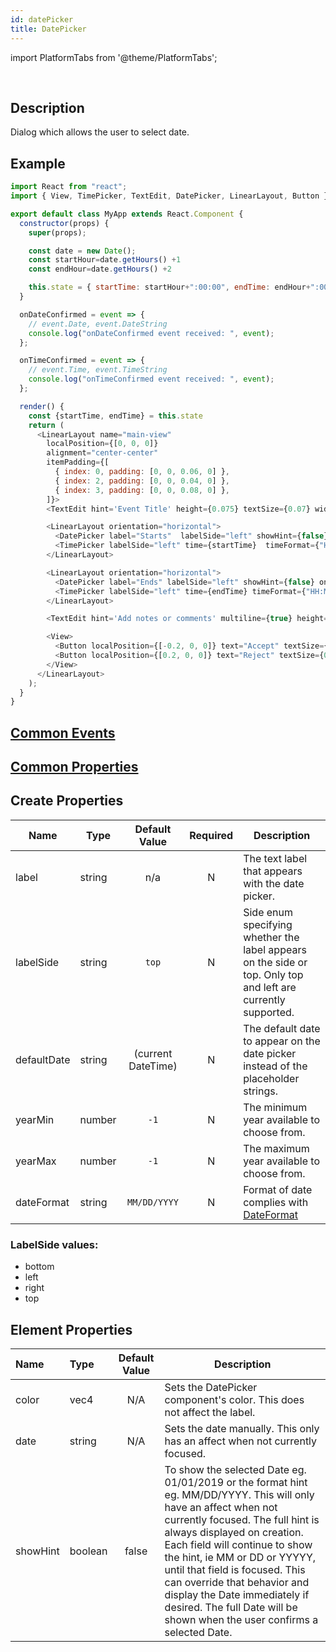 ```yaml
---
id: datePicker
title: DatePicker
---
```


import PlatformTabs from '@theme/PlatformTabs';

<PlatformTabs extension='gif' component='datepicker' />​


## Description

Dialog which allows the user to select date.

## Example

```javascript
import React from "react";
import { View, TimePicker, TextEdit, DatePicker, LinearLayout, Button } from "magic-script-components";

export default class MyApp extends React.Component {
  constructor(props) {
    super(props);

    const date = new Date();
    const startHour=date.getHours() +1
    const endHour=date.getHours() +2

    this.state = { startTime: startHour+":00:00", endTime: endHour+":00:00"};
  }

  onDateConfirmed = event => {
    // event.Date, event.DateString
    console.log("onDateConfirmed event received: ", event);
  };

  onTimeConfirmed = event => {
    // event.Time, event.TimeString
    console.log("onTimeConfirmed event received: ", event);
  };

  render() {
    const {startTime, endTime} = this.state
    return (
      <LinearLayout name="main-view"
        localPosition={[0, 0, 0]}
        alignment="center-center"
        itemPadding={[
          { index: 0, padding: [0, 0, 0.06, 0] },
          { index: 2, padding: [0, 0, 0.04, 0] },
          { index: 3, padding: [0, 0, 0.08, 0] },
        ]}>
        <TextEdit hint='Event Title' height={0.075} textSize={0.07} width={0.7} />

        <LinearLayout orientation="horizontal">
          <DatePicker label="Starts"  labelSide="left" showHint={false} onDateConfirmed={this.onDateConfirmed}/>
          <TimePicker labelSide="left" time={startTime}  timeFormat={"HH:MM p"} showHint={false} onTimeConfirmed={this.onTimeConfirmed} />
        </LinearLayout>

        <LinearLayout orientation="horizontal">
          <DatePicker label="Ends" labelSide="left" showHint={false} onDateConfirmed={this.onDateConfirmed}/>
          <TimePicker labelSide="left" time={endTime} timeFormat={"HH:MM p"} showHint={false} onTimeConfirmed={this.onTimeConfirmed}/>
        </LinearLayout>

        <TextEdit hint='Add notes or comments' multiline={true} height={0.15} textSize={0.05} width={0.7} />

        <View>
          <Button localPosition={[-0.2, 0, 0]} text="Accept" textSize={0.06} roundness={1} />
          <Button localPosition={[0.2, 0, 0]} text="Reject" textSize={0.06} roundness={1} />
        </View>
      </LinearLayout>
    );
  }
}
```

## [Common Events](../events/CommonEvents.md)

## [Common Properties](../types/Properties.md)

## Create Properties

| Name        | Type   |   Default Value    | Required | Description                                                                                                   |
| ----------- | ------ | :----------------: | :------: | ------------------------------------------------------------------------------------------------------------- |
| label       | string |        n/a         |    N     | The text label that appears with the date picker.                                                             |
| labelSide   | string |       `top`        |    N     | Side enum specifying whether the label appears on the side or top. Only top and left are currently supported. |
| defaultDate | string | (current DateTime) |    N     | The default date to appear on the date picker instead of the placeholder strings.                             |
| yearMin     | number |        `-1`        |    N     | The minimum year available to choose from.                                                                    |
| yearMax     | number |        `-1`        |    N     | The maximum year available to choose from.                                                                    |
| dateFormat  | string |    `MM/DD/YYYY`    |    N     | Format of date complies with [DateFormat](https://docs.magicscript.org/api_1.6.0/lumin.ui.DateFormat.html)    |

### LabelSide values:

- bottom
- left
- right
- top

## Element Properties

| Name     | Type    | Default Value | Description                                                                                                                                                                                                                                                                                                                                                                                                                         |
| :------- | :------ | :-----------: | ----------------------------------------------------------------------------------------------------------------------------------------------------------------------------------------------------------------------------------------------------------------------------------------------------------------------------------------------------------------------------------------------------------------------------------- |
| color    | vec4    |      N/A      | Sets the DatePicker component's color. This does not affect the label.                                                                                                                                                                                                                                                                                                                                                              |
| date     | string  |      N/A      | Sets the date manually. This only has an affect when not currently focused.                                                                                                                                                                                                                                                                                                                                                         |
| showHint | boolean |     false     | To show the selected Date eg. 01/01/2019 or the format hint eg. MM/DD/YYYY. This will only have an affect when not currently focused. The full hint is always displayed on creation. Each field will continue to show the hint, ie MM or DD or YYYYY, until that field is focused. This can override that behavior and display the Date immediately if desired. The full Date will be shown when the user confirms a selected Date. |